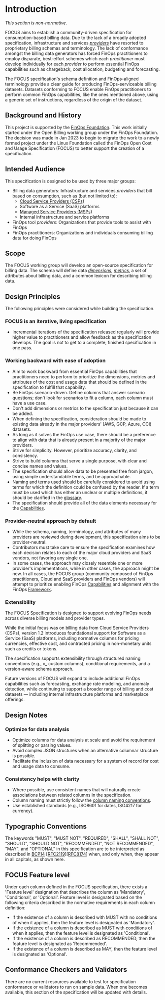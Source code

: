 # Introduction

*This section is non-normative.*

FOCUS aims to establish a community-driven specification for consumption-based billing data. Due to the lack of a broadly adopted specification, infrastructure and services [*providers*](#glossary:provider) have resorted to proprietary billing schemas and terminology. The lack of conformance amongst the billing data generators has forced FinOps practitioners to employ disparate, best-effort schemes which each *practitioner* must develop individually for each *provider* to perform essential FinOps capabilities such as chargeback, cost allocation, budgeting and forecasting.

The FOCUS specification's schema definition and FinOps-aligned terminology provide a clear guide for producing FinOps-serviceable billing datasets. Datasets conforming to FOCUS enable FinOps practitioners to perform common FinOps capabilities, like the ones mentioned above, using a generic set of instructions, regardless of the origin of the dataset.

## Background and History

This project is supported by the [FinOps Foundation][FODO]. This work initially started under the Open Billing working group under the FinOps Foundation. The decision was made in Jan 2023 to begin to migrate the work to a newly formed project under the Linux Foundation called the FinOps Open Cost and Usage Specification (FOCUS) to better support the creation of a specification.

## Intended Audience

This specification is designed to be used by three major groups:

* Billing data generators: Infrastructure and services *providers* that bill based on consumption, such as (but not limited to):
  * [Cloud Service Providers (CSPs)](#glossary:cloud-service-provider)
  * Software as a Service (SaaS) platforms
  * [Managed Service Providers (MSPs)](#glossary:managed-service-provider)
  * Internal infrastructure and service platforms
* FinOps tool *providers*: Organizations that provide tools to assist with FinOps
* FinOps practitioners: Organizations and individuals consuming billing data for doing FinOps

## Scope

The FOCUS working group will develop an open-source specification for billing data. The schema will define data [*dimensions*](#glossary:dimension), [*metrics*](#glossary:metric), a set of attributes about billing data, and a common lexicon for describing billing data.

## Design Principles

The following principles were considered while building the specification.

### FOCUS is an iterative, living specification

* Incremental iterations of the specification released regularly will provide higher value to practitioners and allow feedback as the specification develops. The goal is not to get to a complete, finished specification in one pass.

### Working backward with ease of adoption

* Aim to work backward from essential FinOps capabilities that practitioners need to perform to prioritize the dimensions, metrics and attributes of the cost and usage data that should be defined in the specification to fulfill that capability.
* Be FinOps scenario-driven. Define columns that answer scenario questions; don't look for scenarios to fit a column, each column must have a use case.
* Don't add dimensions or metrics to the specification just because it can be added.
* When defining the specification, consideration should be made to existing data already in the major providers' (AWS, GCP, Azure, OCI) datasets.
* As long as it solves the FinOps use case, there should be a preference to align with data that is already present in a majority of the major providers.
* Strive for simplicity. However, prioritize accuracy, clarity, and consistency.
* Strive to build columns that serve a single purpose, with clear and concise names and values.
* The specification should allow data to be presented free from jargon, using simple understandable terms, and be approachable.
* Naming and terms used should be carefully considered to avoid using terms for which the definition could be confused by the reader. If a term must be used which has either an unclear or multiple definitions, it should be clarified in the [glossary](#glossary).
* The specification should provide all of the data elements necessary for the [Capabilities][FODOFC].

### Provider-neutral approach by default

* While the schema, naming, terminology, and attributes of many providers are reviewed during development, this specification aims to be provider-neutral.
* Contributors must take care to ensure the specification examines how each decision relates to each of the major cloud providers and SaaS vendors, not favoring any single one.
* In some cases, the approach may closely resemble one or more provider's implementations, while in other cases, the approach might be new. In all cases, the FOCUS group (community composed of FinOps practitioners, Cloud and SaaS providers and FinOps vendors) will attempt to prioritize enabling FinOps [Capabilities][FODOFC] and alignment with the FinOps [Framework][FODOF].

### Extensibility

The FOCUS Specification is designed to support evolving FinOps needs across diverse billing models and provider types.

While the initial focus was on billing data from Cloud Service Providers (CSPs), version 1.2 introduces foundational support for Software as a Service (SaaS) platforms, including normative columns for pricing currencies, effective cost, and contracted pricing in non-monetary units such as credits or tokens.

The specification supports extensibility through structured naming conventions (e.g., x_ custom columns), conditional requirements, and a version-aware schema approach.

Future versions of FOCUS will expand to include additional FinOps capabilities such as forecasting, exchange rate modeling, and anomaly detection, while continuing to support a broader range of billing and cost datasets — including internal infrastructure platforms and marketplace offerings.

## Design Notes

### Optimize for data analysis

* Optimize columns for data analysis at scale and avoid the requirement of splitting or parsing values.
* Avoid complex JSON structures when an alternative columnar structure is possible.
* Facilitate the inclusion of data necessary for a system of record for cost and usage data to consume.

### Consistency helps with clarity

* Where possible, use consistent names that will naturally create associations between related columns in the specification.
* Column naming must strictly follow the [column naming conventions](#columnnamingconvention).
* Use established standards (e.g., ISO8601 for dates, ISO4217 for currency).

## Typographic Conventions

The keywords "MUST", "MUST NOT", "REQUIRED", "SHALL", "SHALL NOT", "SHOULD", "SHOULD NOT", "RECOMMENDED", "NOT RECOMMENDED", "MAY", and "OPTIONAL" in this specification are to be interpreted as described in [BCP14](https://tools.ietf.org/html/bcp14) [[RFC2119](https://tools.ietf.org/html/rfc2119)][[RFC8174](https://tools.ietf.org/html/rfc8174)] when, and only when, they appear in all capitals, as shown here.

## FOCUS Feature level

Under each column defined in the FOCUS specification, there exists a 'Feature level' designation that describes the column as 'Mandatory', 'Conditional', or 'Optional'. Feature level is designated based on the following criteria described in the normative requirements in each column definition:

* If the existence of a column is described with MUST with no conditions of when it applies, then the feature level is designated as 'Mandatory'.
* If the existence of a column is described as MUST with conditions of when it applies, then the feature level is designated as 'Conditional'.
* If the existence of a column is described as RECOMMENDED, then the feature level is designated as 'Recommended'.
* If the existence of a column is described as MAY, then the feature level is designated as 'Optional'.

## Conformance Checkers and Validators

There are no current resources available to test for specification conformance or validators to run on sample data. When one becomes available, this section of the specification will be updated with details.

[FODO]: https://www.finops.org
[FODOF]: https://www.finops.org/framework/
[FODOFC]: https://www.finops.org/framework/capabilities/
